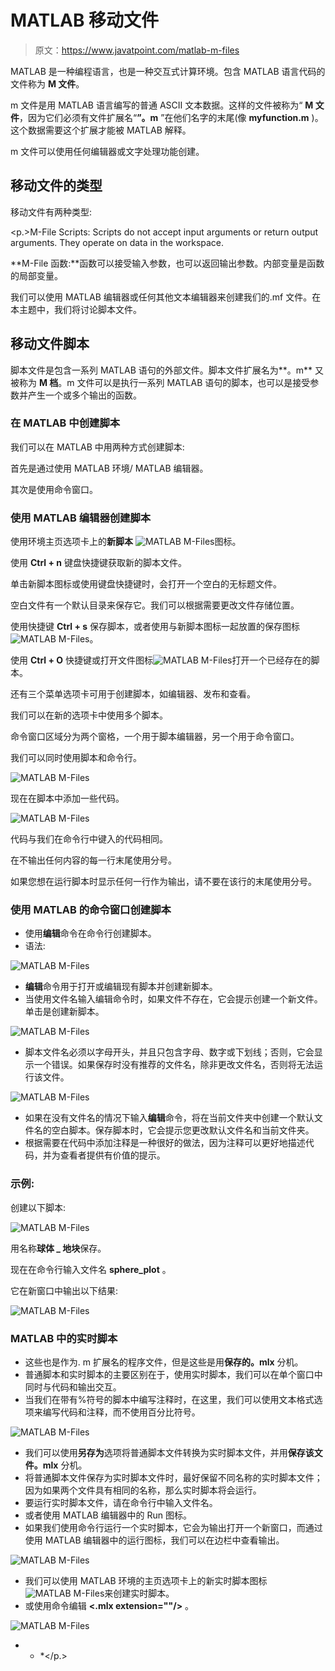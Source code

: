 # MATLAB 移动文件

> 原文：<https://www.javatpoint.com/matlab-m-files>

MATLAB 是一种编程语言，也是一种交互式计算环境。包含 MATLAB 语言代码的文件称为 **M 文件**。

m 文件是用 MATLAB 语言编写的普通 ASCII 文本数据。这样的文件被称为“ **M 文件**，因为它们必须有文件扩展名“**”。m** ”在他们名字的末尾(像 **myfunction.m** )。这个数据需要这个扩展才能被 MATLAB 解释。

m 文件可以使用任何编辑器或文字处理功能创建。

## 移动文件的类型

移动文件有两种类型:

<p.>M-File Scripts: Scripts do not accept input arguments or return output arguments. They operate on data in the workspace.

**M-File 函数:**函数可以接受输入参数，也可以返回输出参数。内部变量是函数的局部变量。

我们可以使用 MATLAB 编辑器或任何其他文本编辑器来创建我们的.mf 文件。在本主题中，我们将讨论脚本文件。

## 移动文件脚本

脚本文件是包含一系列 MATLAB 语句的外部文件。脚本文件扩展名为**。m** 又被称为 **M 档**。m 文件可以是执行一系列 MATLAB 语句的脚本，也可以是接受参数并产生一个或多个输出的函数。

### 在 MATLAB 中创建脚本

我们可以在 MATLAB 中用两种方式创建脚本:

首先是通过使用 MATLAB 环境/ MATLAB 编辑器。

其次是使用命令窗口。

### 使用 MATLAB 编辑器创建脚本

使用环境主页选项卡上的**新脚本** ![MATLAB M-Files](img/a8bf2fef34b630b261a6abc91e4e34ec.png)图标。

使用 **Ctrl + n** 键盘快捷键获取新的脚本文件。

单击新脚本图标或使用键盘快捷键时，会打开一个空白的无标题文件。

空白文件有一个默认目录来保存它。我们可以根据需要更改文件存储位置。

使用快捷键 **Ctrl + s** 保存脚本，或者使用与新脚本图标一起放置的保存图标![MATLAB M-Files](img/9d906495bf6d6474d1c2d0ab10754873.png)。

使用 **Ctrl + O** 快捷键或打开文件图标![MATLAB M-Files](img/72bb2ea3d2663ba59b1108bbb5e66e11.png)打开一个已经存在的脚本。

还有三个菜单选项卡可用于创建脚本，如编辑器、发布和查看。

我们可以在新的选项卡中使用多个脚本。

命令窗口区域分为两个窗格，一个用于脚本编辑器，另一个用于命令窗口。

我们可以同时使用脚本和命令行。

![MATLAB M-Files](img/698c4cb989f345bca5a63e4f530936e8.png)

现在在脚本中添加一些代码。

![MATLAB M-Files](img/87aad58bf6df962fcf9e7e5388d6e934.png)

代码与我们在命令行中键入的代码相同。

在不输出任何内容的每一行末尾使用分号。

如果您想在运行脚本时显示任何一行作为输出，请不要在该行的末尾使用分号。

### 使用 MATLAB 的命令窗口创建脚本

*   使用**编辑**命令在命令行创建脚本。
*   语法:

![MATLAB M-Files](img/994c417b3a3238128ca403b812c64800.png)

*   **编辑**命令用于打开或编辑现有脚本并创建新脚本。
*   当使用文件名输入编辑命令时，如果文件不存在，它会提示创建一个新文件。单击是创建新脚本。

![MATLAB M-Files](img/46e3dd70133732ec5251f8741de2846c.png)

*   脚本文件名必须以字母开头，并且只包含字母、数字或下划线；否则，它会显示一个错误。如果保存时没有推荐的文件名，除非更改文件名，否则将无法运行该文件。

![MATLAB M-Files](img/6b4535451327d5d8c966341620f5bfe0.png)

*   如果在没有文件名的情况下输入**编辑**命令，将在当前文件夹中创建一个默认文件名的空白脚本。保存脚本时，它会提示您更改默认文件名和当前文件夹。
*   根据需要在代码中添加注释是一种很好的做法，因为注释可以更好地描述代码，并为查看者提供有价值的提示。

### 示例:

创建以下脚本:

![MATLAB M-Files](img/91107f70d3cc11ab619f914453702768.png)

用名称**球体 _ 地块**保存。

现在在命令行输入文件名 **sphere_plot** 。

它在新窗口中输出以下结果:

![MATLAB M-Files](img/2de6b032594f7ab0a61e3a6982816de5.png)

### MATLAB 中的实时脚本

*   这些也是作为. m 扩展名的程序文件，但是这些是用**保存的。mlx** 分机。
*   普通脚本和实时脚本的主要区别在于，使用实时脚本，我们可以在单个窗口中同时与代码和输出交互。
*   当我们在带有%符号的脚本中编写注释时，在这里，我们可以使用文本格式选项来编写代码和注释，而不使用百分比符号。

![MATLAB M-Files](img/862efa921c099f10361071bc53e6deb2.png)

*   我们可以使用**另存为**选项将普通脚本文件转换为实时脚本文件，并用**保存该文件。mlx** 分机。
*   将普通脚本文件保存为实时脚本文件时，最好保留不同名称的实时脚本文件；因为如果两个文件具有相同的名称，那么实时脚本将会运行。
*   要运行实时脚本文件，请在命令行中输入文件名。
*   或者使用 MATLAB 编辑器中的 Run 图标。
*   如果我们使用命令行运行一个实时脚本，它会为输出打开一个新窗口，而通过使用 MATLAB 编辑器中的运行图标，我们可以在边栏中查看输出。

![MATLAB M-Files](img/6615537652ee3115449b404d4a7e9db8.png)

*   我们可以使用 MATLAB 环境的主页选项卡上的新实时脚本图标![MATLAB M-Files](img/541602466315aa2665da4b1eff478ad6.png)来创建实时脚本。
*   或使用命令编辑 **<filename><.mlx extension=""/></filename>** 。

![MATLAB M-Files](img/42293be3a859a964a668ef6fb26eda3f.png)

* * *</p.>
